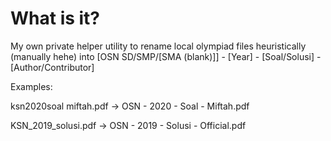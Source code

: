 # What is it?
My own private helper utility to rename local olympiad files heuristically (manually hehe)
into [OSN SD/SMP/[SMA (blank)]] - [Year] - [Soal/Solusi] - [Author/Contributor]

Examples:

ksn2020soal miftah.pdf → OSN - 2020 - Soal - Miftah.pdf

KSN_2019_solusi.pdf → OSN - 2019 - Solusi - Official.pdf
